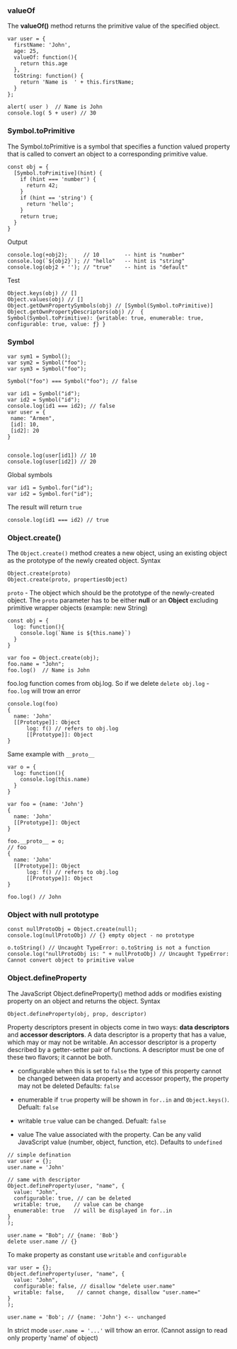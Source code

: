 ### valueOf
The **valueOf()** method returns the primitive value of the specified object.

```
var user = {
  firstName: 'John',
  age: 25,
  valueOf: function(){
    return this.age
  },
  toString: function() {
    return 'Name is  ' + this.firstName;
  }
};
```

```
alert( user )  // Name is John
console.log( 5 + user) // 30

```

### Symbol.toPrimitive
The Symbol.toPrimitive is a symbol that specifies a function valued property that is called to convert an object to a corresponding primitive value.
```
const obj = {
  [Symbol.toPrimitive](hint) {
    if (hint === 'number') {
      return 42;
    }
    if (hint == 'string') {
      return 'hello';
    }
    return true;
  }
}

```

Output
```
console.log(+obj2);     // 10        -- hint is "number"
console.log(`${obj2}`); // "hello"   -- hint is "string"
console.log(obj2 + ''); // "true"    -- hint is "default"
```

Test
```
Object.keys(obj) // []
Object.values(obj) // []
Object.getOwnPropertySymbols(obj) // [Symbol(Symbol.toPrimitive)]
Object.getOwnPropertyDescriptors(obj) //  { Symbol(Symbol.toPrimitive): {writable: true, enumerable: true, configurable: true, value: ƒ} }

```


### Symbol
```
var sym1 = Symbol();
var sym2 = Symbol("foo");
var sym3 = Symbol("foo");

Symbol("foo") === Symbol("foo"); // false
````

```
var id1 = Symbol("id");
var id2 = Symbol("id");
console.log(id1 === id2); // false
var user = {
 name: "Armen",
 [id]: 10,
 [id2]: 20
}


console.log(user[id1]) // 10 
console.log(user[id2]) // 20

```

Global symbols
```
var id1 = Symbol.for("id");
var id2 = Symbol.for("id");
```
The result will return `true`
```
console.log(id1 === id2) // true
```

### Object.create()
The `Object.create()` method creates a new object, using an existing object as the prototype of the newly created object.
Syntax
```
Object.create(proto)
Object.create(proto, propertiesObject)
```
`proto` - The object which should be the prototype of the newly-created object. The `proto` parameter has to be either
**null** or an **Object** excluding primitive wrapper objects (example: new String)
```
const obj = {
  log: function(){
    console.log(`Name is ${this.name}`)
  }
}

var foo = Object.create(obj);
foo.name = "John";
foo.log()  // Name is John
```
foo.log function comes from obj.log. So if we delete `delete obj.log` - `foo.log` will trow an error
```
console.log(foo)
{ 
  name: 'John'
  [[Prototype]]: Object
      log: f() // refers to obj.log
      [[Prototype]]: Object
}
```
Same example with `__proto__`
```
var o = {
  log: function(){
    console.log(this.name)
  }
}

var foo = {name: 'John'}
{ 
  name: 'John'
  [[Prototype]]: Object
}

foo.__proto__ = o;
// foo
{ 
  name: 'John'
  [[Prototype]]: Object
      log: f() // refers to obj.log
      [[Prototype]]: Object
}

foo.log() // John

```

### Object with null prototype
```
const nullProtoObj = Object.create(null);
console.log(nullProtoObj) // {} empty object - no prototype

o.toString() // Uncaught TypeError: o.toString is not a function
console.log("nullProtoObj is: " + nullProtoObj) // Uncaught TypeError: Cannot convert object to primitive value
```


### Object.defineProperty
The JavaScript Object.defineProperty() method adds or modifies existing property on an object and returns the object.
Syntax
```
Object.defineProperty(obj, prop, descriptor)
```
Property descriptors present in objects come in two ways: **data descriptors** and **accessor descriptors**. 
A data descriptor is a property that has a value, which may or may not be writable. An accessor descriptor is a property described by a getter-setter pair of functions. A descriptor must be one of these two flavors; it cannot be both.

- configurable 
when this is set to `false` the type of this property cannot be changed between data property and accessor property, the property may not be deleted
Defaults: `false`

- enumerable
if `true` property will be shown in `for..in` and `Object.keys()`. Defualt: `false`

- writable
`true` value can be changed. Defualt: `false`

- value
The value associated with the property. Can be any valid JavaScript value (number, object, function, etc). Defaults to `undefined`

```
// simple defination
var user = {};
user.name = 'John'

// same with descriptor
Object.defineProperty(user, "name", { 
  value: "John", 
  configurable: true, // can be deleted
  writable: true,    // value can be change
  enumerable: true   // will be displayed in for..in 
}
);

user.name = "Bob"; // {name: 'Bob'}
delete user.name // {}

```

To make property as constant use `writable` and `configurable`
```
var user = {};
Object.defineProperty(user, "name", { 
  value: "John", 
  configurable: false, // disallow "delete user.name"
  writable: false,    // cannot change, disallow "user.name="
}
);

user.name = 'Bob'; // {name: 'John'} <-- unchanged
```
In strict mode `user.name = '...'` will trhow an error. (Cannot assign to read only property 'name' of object)
